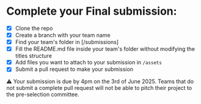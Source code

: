 # Complete your Final submission:
- [x] Clone the repo
- [x] Create a branch with your team name
- [x] Find your team's folder in [/submissions]
- [x] Fill the README.md file inside your team's folder without modifying the titles structure
- [x] Add files you want to attach to your submission in `/assets`
- [x] Submit a pull request to make your submission

⚠️ Your submission is due by 4pm on the 3rd of June 2025. Teams that do not submit a complete pull request will not be able to pitch their project to the pre-selection committee.


